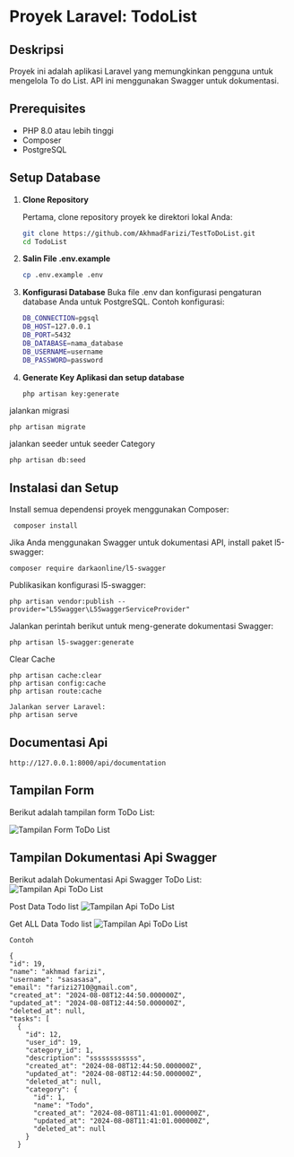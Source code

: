 # Proyek Laravel: TodoList

## Deskripsi

Proyek ini adalah aplikasi Laravel yang memungkinkan pengguna untuk mengelola To do List. API ini menggunakan Swagger untuk dokumentasi.

## Prerequisites

- PHP 8.0 atau lebih tinggi
- Composer
- PostgreSQL

## Setup Database

1. **Clone Repository**

   Pertama, clone repository proyek ke direktori lokal Anda:

   ```bash
   git clone https://github.com/AkhmadFarizi/TestToDoList.git
   cd TodoList

2. **Salin File .env.example**

    ```bash
    cp .env.example .env

3. **Konfigurasi Database**
    Buka file .env dan konfigurasi pengaturan database Anda untuk PostgreSQL. Contoh konfigurasi:

    ```bash
    DB_CONNECTION=pgsql
    DB_HOST=127.0.0.1
    DB_PORT=5432
    DB_DATABASE=nama_database
    DB_USERNAME=username
    DB_PASSWORD=password

4. **Generate Key Aplikasi dan setup database**

    ```bash
    php artisan key:generate

jalankan migrasi

    php artisan migrate

jalankan seeder untuk seeder Category

    php artisan db:seed

## Instalasi dan Setup

Install semua dependensi proyek menggunakan Composer:

     composer install

Jika Anda menggunakan Swagger untuk dokumentasi API, install paket l5-swagger:

    composer require darkaonline/l5-swagger

Publikasikan konfigurasi l5-swagger:

    php artisan vendor:publish --provider="L5Swagger\L5SwaggerServiceProvider"

Jalankan perintah berikut untuk meng-generate dokumentasi Swagger:

    php artisan l5-swagger:generate

Clear Cache

    php artisan cache:clear
    php artisan config:cache
    php artisan route:cache

    Jalankan server Laravel:
    php artisan serve

## Documentasi Api

    http://127.0.0.1:8000/api/documentation


## Tampilan Form

Berikut adalah tampilan form ToDo List:

![Tampilan Form ToDo List](https://github.com/AkhmadFarizi/TestToDoList/blob/master/FormTodoList.png)

## Tampilan Dokumentasi Api Swagger

Berikut adalah Dokumentasi Api Swagger ToDo List:
![Tampilan Api ToDo List](https://github.com/AkhmadFarizi/TestToDoList/blob/master/sw1.png)

Post Data Todo list
![Tampilan Api ToDo List](https://github.com/AkhmadFarizi/TestToDoList/blob/master/sw2.png)

Get ALL Data Todo list
![Tampilan Api ToDo List](https://github.com/AkhmadFarizi/TestToDoList/blob/master/sw3.png)

    Contoh

    {
    "id": 19,
    "name": "akhmad farizi",
    "username": "sasasasa",
    "email": "farizi2710@gmail.com",
    "created_at": "2024-08-08T12:44:50.000000Z",
    "updated_at": "2024-08-08T12:44:50.000000Z",
    "deleted_at": null,
    "tasks": [
      {
        "id": 12,
        "user_id": 19,
        "category_id": 1,
        "description": "ssssssssssss",
        "created_at": "2024-08-08T12:44:50.000000Z",
        "updated_at": "2024-08-08T12:44:50.000000Z",
        "deleted_at": null,
        "category": {
          "id": 1,
          "name": "Todo",
          "created_at": "2024-08-08T11:41:01.000000Z",
          "updated_at": "2024-08-08T11:41:01.000000Z",
          "deleted_at": null
        }
      }





        


